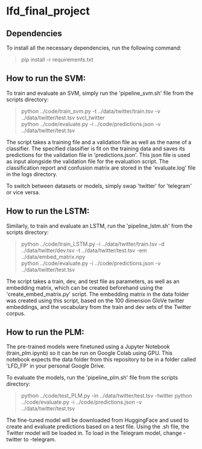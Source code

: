 # lfd_final_project

## Dependencies

To install all the necessary dependencies, run the following command:

> pip install -r requirements.txt

## How to run the SVM:

To train and evaluate an SVM, simply run the 'pipeline_svm.sh' file from the scripts directory:

> python ../code/train_svm.py -t ../data/twitter/train.tsv -v ../data/twitter/test.tsv svcl_twitter  
> python ../code/evaluate.py -i ../code/predictions.json -v ../data/twitter/test.tsv  

The script takes a training file and a validation file as well as the name of a classifier. The specified classifier is fit on the training data and saves its predictions for the validation file in 'predictions.json'. This json file is used as input alongside the validation file for the evaluation script. The classification report and confusion matrix are stored in the 'evaluate.log' file in the logs directory.

To switch between datasets or models, simply swap 'twitter' for 'telegram' or vice versa.

## How to run the LSTM:
Similarly, to train and evaluate an LSTM, run the 'pipeline_lstm.sh' from the scripts directory:

> python ../code/train_LSTM.py -i ../data/twitter/train.tsv -d ../data/twitter/dev.tsv -t ../data/twitter/test.tsv -em ../data/embed_matrix.npy  
> python ../code/evaluate.py -i ../code/predictions.json -v ../data/twitter/test.tsv   

The script takes a train, dev, and test file as parameters, as well as an embedding matrix, which can be created beforehand using the 'create_embed_matrix.py' script. 
The embedding matrix in the data folder was created using this script, based on the 100 dimension GloVe twitter embeddings, and the vocabulary from the train and dev sets of the Twitter corpus.

## How to run the PLM:
The pre-trained models were finetuned using a Jupyter Notebook (train_plm.ipynb) so it can be run on Google Colab using GPU. This notebook expects the data folder from this repository to be in a folder called 'LFD_FP' in your personal Google Drive.

To evaluate the models, run the 'pipeline_plm.sh' file from the scripts directory:

> python ../code/test_PLM.py -in ../data/twitter/test.tsv -twitter
> python ../code/evaluate.py -i ../code/predictions.json -v ../data/twitter/test.tsv

The fine-tuned model will be downloaded from HuggingFace and used to create and evaluate predictions based on a test file. Using the .sh file, the Twitter model will be loaded in. To load in the Telegram model, change -twitter to -telegram.
